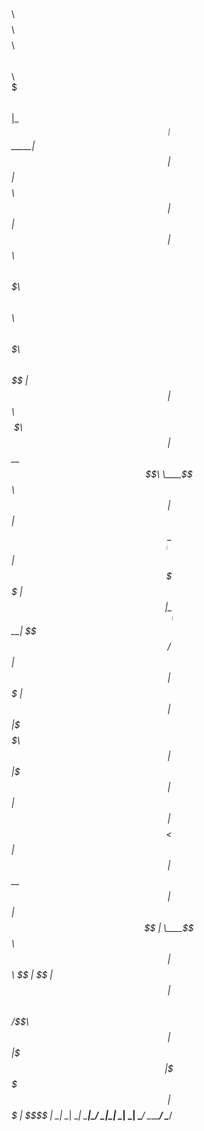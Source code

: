 $$\   $$\ $$$$$$$$\      $$$$$$$$\           $$\                                       $$\     
$$$\  $$ |\__$$  __|     $$  _____|          $$ |                                      $$ |    
$$$$\ $$ |   $$ |        $$ |      $$\   $$\ $$$$$$$\   $$$$$$\  $$\   $$\  $$$$$$$\ $$$$$$\   
$$ $$\$$ |   $$ |$$$$$$\ $$$$$\    \$$\ $$  |$$  __$$\  \____$$\ $$ |  $$ |$$  _____|\_$$  _|  
$$ \$$$$ |   $$ |\______|$$  __|    \$$$$  / $$ |  $$ | $$$$$$$ |$$ |  $$ |\$$$$$$\    $$ |    
$$ |\$$$ |   $$ |        $$ |       $$  $$<  $$ |  $$ |$$  __$$ |$$ |  $$ | \____$$\   $$ |$$\ 
$$ | \$$ |   $$ |        $$$$$$$$\ $$  /\$$\ $$ |  $$ |\$$$$$$$ |\$$$$$$  |$$$$$$$  |  \$$$$  |
\__|  \__|   \__|        \________|\__/  \__|\__|  \__| \_______| \______/ \_______/    \____/ 
                                                                                               
                                                                                               
                                                                                               
